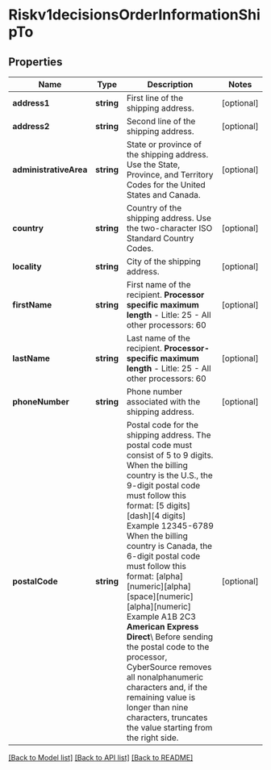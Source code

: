 # Riskv1decisionsOrderInformationShipTo

## Properties
Name | Type | Description | Notes
------------ | ------------- | ------------- | -------------
**address1** | **string** | First line of the shipping address. | [optional] 
**address2** | **string** | Second line of the shipping address. | [optional] 
**administrativeArea** | **string** | State or province of the shipping address. Use the State, Province, and Territory Codes for the United States and Canada. | [optional] 
**country** | **string** | Country of the shipping address. Use the two-character ISO Standard Country Codes. | [optional] 
**locality** | **string** | City of the shipping address. | [optional] 
**firstName** | **string** | First name of the recipient.  **Processor specific maximum length**  - Litle: 25 - All other processors: 60 | [optional] 
**lastName** | **string** | Last name of the recipient.  **Processor-specific maximum length**  - Litle: 25 - All other processors: 60 | [optional] 
**phoneNumber** | **string** | Phone number associated with the shipping address. | [optional] 
**postalCode** | **string** | Postal code for the shipping address. The postal code must consist of 5 to 9 digits.  When the billing country is the U.S., the 9-digit postal code must follow this format: [5 digits][dash][4 digits]  Example 12345-6789  When the billing country is Canada, the 6-digit postal code must follow this format: [alpha][numeric][alpha][space][numeric][alpha][numeric]  Example A1B 2C3  **American Express Direct**\\ Before sending the postal code to the processor, CyberSource removes all nonalphanumeric characters and, if the remaining value is longer than nine characters, truncates the value starting from the right side. | [optional] 

[[Back to Model list]](../README.md#documentation-for-models) [[Back to API list]](../README.md#documentation-for-api-endpoints) [[Back to README]](../README.md)


